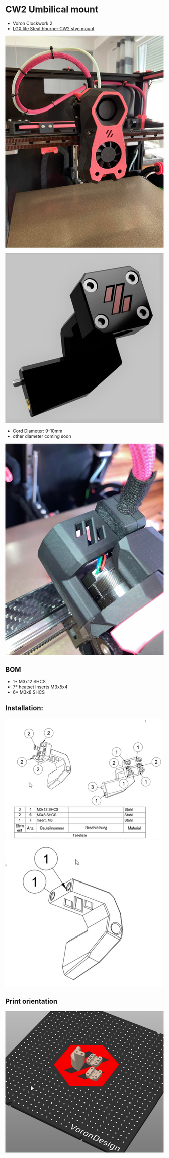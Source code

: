 # CW2 Umbilical mount

- Voron Clockwork 2 
- [LGX lite Stealthburner CW2 stye mount](https://github.com/Eytecz/LGX_Lite_Stealthburner_CW2_style_mount?fbclid=IwAR2jVpmkN6CF3g_x64RvfNjL_XqWFyiwmMs-Udkr8nwRxlgJkvjAkYAEyz4)

![Front](https://github.com/DeBau/VoronMods/blob/main/CW2%20umbilical%20mount/Pics/Front.jpg?raw=true)

![Pic](https://github.com/DeBau/VoronMods/blob/main/CW2%20umbilical%20mount/Pics/view01.jpg?raw=true)

- Cord Diameter: 9-10mm
- other diameter coming soon

![Pic](https://github.com/DeBau/VoronMods/blob/main/CW2%20umbilical%20mount/Pics/upper.jpg?raw=true)


## BOM 
   - 1* M3x12 SHCS  
   - 7* heatset inserts M3x5x4
   - 6* M3x8 SHCS
  
  
  
## Installation:  

![Mounting](https://github.com/DeBau/VoronMods/blob/main/CW2%20umbilical%20mount/Pics/install01.png?raw=true)
![Mounting01](https://github.com/DeBau/VoronMods/blob/main/CW2%20umbilical%20mount/Pics/install02.png?raw=true)

## Print orientation  

![ori](https://github.com/DeBau/VoronMods/blob/main/CW2%20umbilical%20mount/Pics/orientation.png?raw=true)
